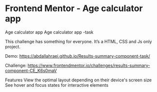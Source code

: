 # Frontend Mentor - Age calculator app

Age calculator app
Age calculator app -task

This challenge has something for everyone. It’s a HTML, CSS and Js only project.

Demo:
https://abdallahraei.github.io/Results-summary-component-task/

Challenge:
https://www.frontendmentor.io/challenges/results-summary-component-CE_K6s0maV

Features
View the optimal layout depending on their device's screen size
See hover and focus states for interactive elements